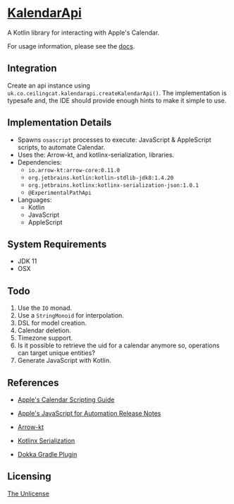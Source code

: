 # [KalendarApi](https://github.com/chrisdenman/KalendarApi)

A Kotlin library for interacting with Apple's Calendar.

For usage information, please see the [docs](https://chrisdenman.github.io/KalendarApi/dokka/html/-kalendar-api/index.html).

## Integration  

Create an api instance using `uk.co.ceilingcat.kalendarapi.createKalendarApi()`. The implementation is typesafe and, the IDE should provide enough hints to make it simple to use.


## Implementation Details

-   Spawns `osascript` processes to execute: JavaScript & AppleScript scripts, to automate Calendar.
-   Uses the: Arrow-kt, and kotlinx-serialization, libraries.
-   Dependencies:
    - `io.arrow-kt:arrow-core:0.11.0`
    - `org.jetbrains.kotlin:kotlin-stdlib-jdk8:1.4.20`
    - `org.jetbrains.kotlinx:kotlinx-serialization-json:1.0.1`
    - `@ExperimentalPathApi`
-   Languages:
    -   Kotlin
    -   JavaScript
    -   AppleScript


## System Requirements

-   JDK 11
-   OSX


## Todo

1.  Use the `IO` monad.
1.  Use a `StringMonoid` for interpolation.
1.  DSL for model creation.
1.  Calendar deletion.
1.  Timezone support.
1.  Is it possible to retrieve the uid for a calendar anymore so, operations can target unique entities? 
1.  Generate JavaScript with Kotlin.


## References

-  [Apple's Calendar Scripting Guide](https://developer.apple.com/library/archive/documentation/AppleApplications/Conceptual/CalendarScriptingGuide/Calendar-LocateanEvent.html#//apple_ref/doc/uid/TP40016646-CH95-SW7)

-  [Apple's JavaScript for Automation Release Notes](https://developer.apple.com/library/archive/releasenotes/InterapplicationCommunication/RN-JavaScriptForAutomation/Articles/OSX10-10.html#//apple_ref/doc/uid/TP40014508-CH109-SW1)

-  [Arrow-kt](https://arrow-kt.io)

-  [Kotlinx Serialization](https://github.com/Kotlin/kotlinx.serialization)

-   [Dokka Gradle Plugin](https://kotlin.github.io/dokka/1.4.20/user_guide/gradle/usage/)


## Licensing

[The Unlicense](LICENSE)
